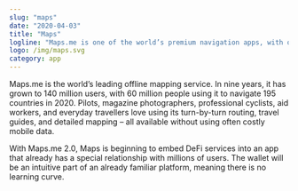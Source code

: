 ```yaml
---
slug: "maps"
date: "2020-04-03"
title: "Maps"
logline: "Maps.me is one of the world’s premium navigation apps, with over 100m users worldwide."
logo: /img/maps.svg
category: app
---
```


Maps.me is the world’s leading offline mapping service. In nine years, it has grown to 140 million users, with 60 million people using it to navigate 195 countries in 2020. Pilots, magazine photographers, professional cyclists, aid workers, and everyday travellers love using its turn-by-turn routing, travel guides, and detailed mapping – all available without using often costly mobile data.

With Maps.me 2.0, Maps is beginning to embed DeFi services into an app that already has a special relationship with millions of users. The wallet will be an intuitive part of an already familiar platform, meaning there is no learning curve.
